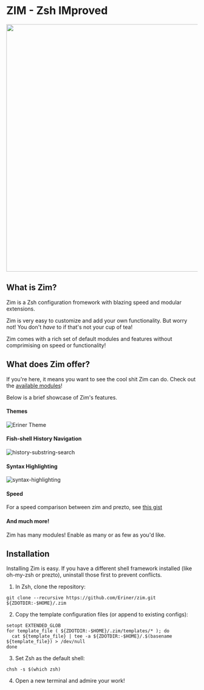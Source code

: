 ZIM - Zsh IMproved
==================

<div align="center">
  <a href="http://github.com/Eriner/zim">
    <img width=650px src="http://i.eriner.me/zim_banner.png">
  </a>
</div>

What is Zim?
------------
Zim is a Zsh configuration fromework with blazing speed and modular extensions.

Zim is very easy to customize and add your own functionality. But worry not! You don't *have* to if that's not your cup of tea!

Zim comes with a rich set of default modules and features without comprimising on speed or functionality!

What does Zim offer?
-----------------
If you're here, it means you want to see the cool shit Zim can do. Check out the [available modules](https://github.com/Eriner/zim/wiki/Modules)!

Below is a brief showcase of Zim's features.

#### Themes
![Eriner Theme][theme_eriner]

#### Fish-shell History Navigation
![history-substring-search][fish_shell]

#### Syntax Highlighting
![syntax-highlighting][syntax_highlighting]

#### Speed
For a speed comparison between zim and prezto, see [this gist][zim_vs_prezto]

#### And much more!
Zim has many modules! Enable as many or as few as you'd like.

Installation
------------
Installing Zim is easy. If you have a different shell framework installed (like oh-my-zsh or prezto),
uninstall those first to prevent conflicts.

1. In Zsh, clone the repository:
  ```
  git clone --recursive https://github.com/Eriner/zim.git ${ZDOTDIR:-$HOME}/.zim
  ```

2. Copy the template configuration files (or append to existing configs):
  ```
  setopt EXTENDED_GLOB
  for template_file ( ${ZDOTDIR:-$HOME}/.zim/templates/* ); do
    cat ${template_file} | tee -a ${ZDOTDIR:-$HOME}/.$(basename ${template_file}) > /dev/null
  done
  ```

3. Set Zsh as the default shell:
  ```
  chsh -s $(which zsh)
  ```

4. Open a new terminal and admire your work!

[theme_eriner]: http://i.eriner.me/eriner_prompt_theme.png
[fish_shell]: http://i.eriner.me/zim_history-substring-search.gif
[syntax_highlighting]: http://i.eriner.me/zim_syntax-highlighting.gif
[zim_vs_prezto]: https://gist.github.com/Eriner/3aa88b161615c2913930
